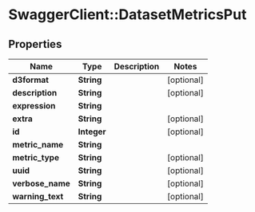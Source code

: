 # SwaggerClient::DatasetMetricsPut

## Properties
Name | Type | Description | Notes
------------ | ------------- | ------------- | -------------
**d3format** | **String** |  | [optional] 
**description** | **String** |  | [optional] 
**expression** | **String** |  | 
**extra** | **String** |  | [optional] 
**id** | **Integer** |  | [optional] 
**metric_name** | **String** |  | 
**metric_type** | **String** |  | [optional] 
**uuid** | **String** |  | [optional] 
**verbose_name** | **String** |  | [optional] 
**warning_text** | **String** |  | [optional] 

